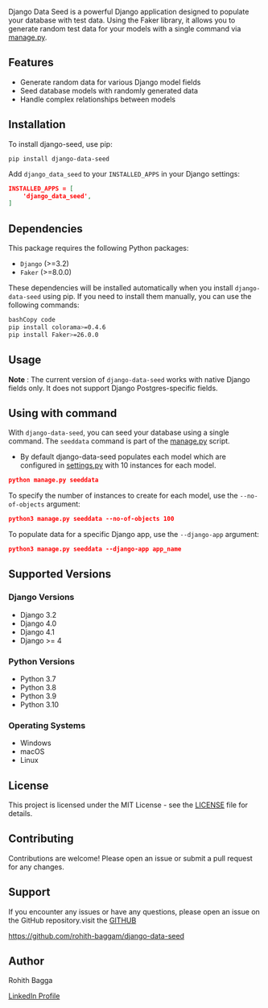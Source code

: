 Django Data Seed is a powerful Django application designed to populate your database with test data. Using the Faker library, it allows you to generate random test data for your models with a single command via [manage.py](http://manage.py/).

## Features

- Generate random data for various Django model fields
- Seed database models with randomly generated data
- Handle complex relationships between models

## **Installation**

To install django-seed, use pip:

```
pip install django-data-seed
```

Add `django_data_seed` to your `INSTALLED_APPS` in your Django settings:

```json
INSTALLED_APPS = [
    'django_data_seed',
]

```

## Dependencies

This package requires the following Python packages:

- `Django` (>=3.2)
- `Faker` (>=8.0.0)

These dependencies will be installed automatically when you install `django-data-seed` using pip. If you need to install them manually, you can use the following commands:

```bash
bashCopy code
pip install colorama>=0.4.6
pip install Faker>=26.0.0

```

## Usage

**Note** : The current version of `django-data-seed` works with native Django fields only. It does not support Django Postgres-specific fields.

## **Using with command**

With `django-data-seed`, you can seed your database using a single command. The `seeddata` command is part of the [manage.py](http://manage.py/) script.

- By default django-data-seed populates each model which are configured in [settings.py](http://settings.py) with 10 instances for each model.

```json
python manage.py seeddata
```

To specify the number of instances to create for each model, use the `--no-of-objects` argument:

```json
python3 manage.py seeddata --no-of-objects 100
```

To populate data for a specific Django app, use the `--django-app` argument:

```json
python3 manage.py seeddata --django-app app_name
```

## Supported Versions

### Django Versions

- Django 3.2
- Django 4.0
- Django 4.1
- Django >= 4

### Python Versions

- Python 3.7
- Python 3.8
- Python 3.9
- Python 3.10

### Operating Systems

- Windows
- macOS
- Linux

## License

This project is licensed under the MIT License - see the [LICENSE](https://www.notion.so/LICENSE) file for details.

## Contributing

Contributions are welcome! Please open an issue or submit a pull request for any changes.

## Support

If you encounter any issues or have any questions, please open an issue on the GitHub repository.visit the [GITHUB](https://github.com/rohith-baggam/django-data-seed)

https://github.com/rohith-baggam/django-data-seed

## Author

Rohith Bagga

[LinkedIn Profile](https://www.linkedin.com/in/rohith-raj-baggam/)
